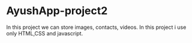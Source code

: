 # AyushApp-project2
In this project we can store images, contacts, videos. In this project i use only HTML,CSS and javascript.
